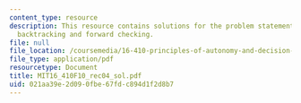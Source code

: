 ```yaml
---
content_type: resource
description: This resource contains solutions for the problem statements related to
  backtracking and forward checking.
file: null
file_location: /coursemedia/16-410-principles-of-autonomy-and-decision-making-fall-2010/021aa39e2d090fbe67fdc894d1f2d8b7_MIT16_410F10_rec04_sol.pdf
file_type: application/pdf
resourcetype: Document
title: MIT16_410F10_rec04_sol.pdf
uid: 021aa39e-2d09-0fbe-67fd-c894d1f2d8b7
---
```

